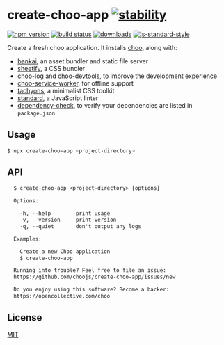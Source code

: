 # create-choo-app [![stability][0]][1]
[![npm version][2]][3] [![build status][4]][5]
[![downloads][8]][9] [![js-standard-style][10]][11]

Create a fresh choo application. It installs [choo](https://github.com/choojs/choo), along with:

- [bankai](https://github.com/choojs/bankai), an asset bundler and static file server
- [sheetify](https://github.com/stackcss/sheetify/), a CSS bundler
- [choo-log](https://github.com/choojs/choo-log) and [choo-devtools](https://github.com/choojs/choo-devtools), to improve the development experience
- [choo-service-worker](https://github.com/choojs/choo-service-worker), for offline support
- [tachyons](http://tachyons.io/), a minimalist CSS toolkit
- [standard](https://standardjs.com/), a JavaScript linter
- [dependency-check](https://github.com/maxogden/dependency-check), to verify your dependencies are listed in `package.json`

## Usage
```sh
$ npx create-choo-app <project-directory>
```

## API
```txt
  $ create-choo-app <project-directory> [options]

  Options:

    -h, --help        print usage
    -v, --version     print version
    -q, --quiet       don't output any logs

  Examples:

    Create a new Choo application
    $ create-choo-app

  Running into trouble? Feel free to file an issue:
  https://github.com/choojs/create-choo-app/issues/new

  Do you enjoy using this software? Become a backer:
  https://opencollective.com/choo
```

## License
[MIT](https://tldrlegal.com/license/mit-license)

[0]: https://img.shields.io/badge/stability-experimental-orange.svg?style=flat-square
[1]: https://nodejs.org/api/documentation.html#documentation_stability_index
[2]: https://img.shields.io/npm/v/create-choo-app.svg?style=flat-square
[3]: https://npmjs.org/package/create-choo-app
[4]: https://img.shields.io/travis/choojs/create-choo-app/master.svg?style=flat-square
[5]: https://travis-ci.org/choojs/create-choo-app
[6]: https://img.shields.io/codecov/c/github/choojs/create-choo-app/master.svg?style=flat-square
[7]: https://codecov.io/github/choojs/create-choo-app
[8]: http://img.shields.io/npm/dm/create-choo-app.svg?style=flat-square
[9]: https://npmjs.org/package/create-choo-app
[10]: https://img.shields.io/badge/code%20style-standard-brightgreen.svg?style=flat-square
[11]: https://github.com/feross/standard
